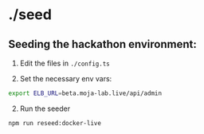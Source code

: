 # ./seed


## Seeding the hackathon environment:

1. Edit the files in `./config.ts`

2. Set the necessary env vars:
```bash
export ELB_URL=beta.moja-lab.live/api/admin
```

2. Run the seeder
```bash
npm run reseed:docker-live
```